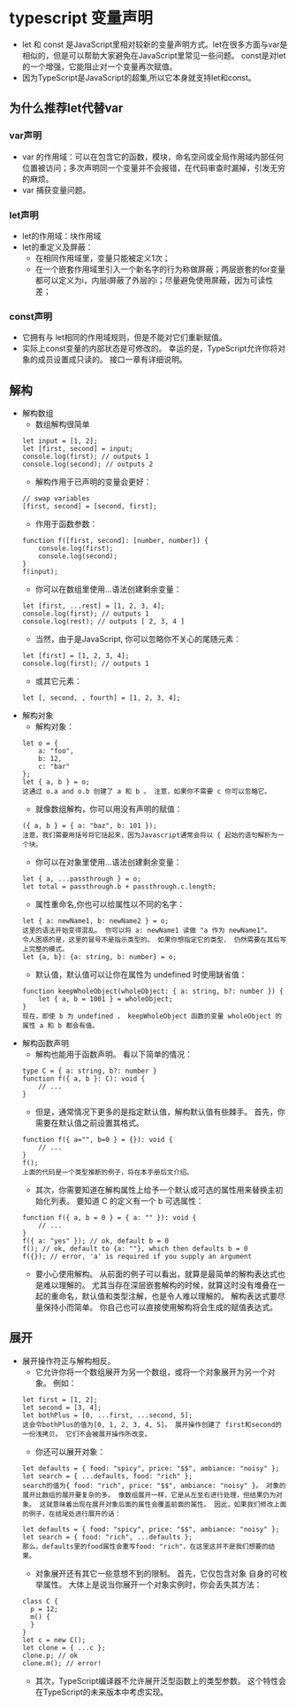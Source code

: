 # typescript 变量声明

* let 和 const 是JavaScript里相对较新的变量声明方式。let在很多方面与var是相似的，但是可以帮助大家避免在JavaScript里常见一些问题。 const是对let的一个增强，它能阻止对一个变量再次赋值。
* 因为TypeScript是JavaScript的超集,所以它本身就支持let和const。

## 为什么推荐let代替var

### var声明
* var 的作用域：可以在包含它的函数，模块，命名空间或全局作用域内部任何位置被访问；多次声明同一个变量并不会报错，在代码审查时漏掉，引发无穷的麻烦。
* var 捕获变量问题。

### let声明
* let的作用域：块作用域
* let的重定义及屏蔽：
    * 在相同作用域里，变量只能被定义1次；
    * 在一个嵌套作用域里引入一个新名字的行为称做屏蔽；两层嵌套的for变量都可以定义为i，内层i屏蔽了外层的i；尽量避免使用屏蔽，因为可读性差；

### const声明 
* 它拥有与 let相同的作用域规则，但是不能对它们重新赋值。
* 实际上const变量的内部状态是可修改的。 幸运的是，TypeScript允许你将对象的成员设置成只读的。 接口一章有详细说明。

## 解构
* 解构数组
    * 数组解构很简单
    ```
    let input = [1, 2];
    let [first, second] = input;
    console.log(first); // outputs 1
    console.log(second); // outputs 2
    ```
    * 解构作用于已声明的变量会更好：
    ```
    // swap variables
    [first, second] = [second, first];
    ```
    * 作用于函数参数：
    ```
    function f([first, second]: [number, number]) {
        console.log(first);
        console.log(second);
    }
    f(input);
    ```
    * 你可以在数组里使用...语法创建剩余变量：
    ```
    let [first, ...rest] = [1, 2, 3, 4];
    console.log(first); // outputs 1
    console.log(rest); // outputs [ 2, 3, 4 ]
    ```
    * 当然，由于是JavaScript, 你可以忽略你不关心的尾随元素：
    ```
    let [first] = [1, 2, 3, 4];
    console.log(first); // outputs 1
    ```
    * 或其它元素：
    ```
    let [, second, , fourth] = [1, 2, 3, 4];
    ```
* 解构对象
    * 解构对象：
    ```
    let o = {
        a: "foo",
        b: 12,
        c: "bar"
    };
    let { a, b } = o;
    这通过 o.a and o.b 创建了 a 和 b 。 注意，如果你不需要 c 你可以忽略它。
    ```
    * 就像数组解构，你可以用没有声明的赋值：
    ```
    ({ a, b } = { a: "baz", b: 101 });
    注意，我们需要用括号将它括起来，因为Javascript通常会将以 { 起始的语句解析为一个块。
    ```
    * 你可以在对象里使用...语法创建剩余变量：
    ```
    let { a, ...passthrough } = o;
    let total = passthrough.b + passthrough.c.length;
    ```
    * 属性重命名,你也可以给属性以不同的名字：
    ```
    let { a: newName1, b: newName2 } = o;
    这里的语法开始变得混乱。 你可以将 a: newName1 读做 "a 作为 newName1"。 
    令人困惑的是，这里的冒号不是指示类型的。 如果你想指定它的类型， 仍然需要在其后写上完整的模式。
    let {a, b}: {a: string, b: number} = o;
    ```
    * 默认值，默认值可以让你在属性为 undefined 时使用缺省值：
    ```
    function keepWholeObject(wholeObject: { a: string, b?: number }) {
        let { a, b = 1001 } = wholeObject;
    }
    现在，即使 b 为 undefined ， keepWholeObject 函数的变量 wholeObject 的属性 a 和 b 都会有值。
    ```
* 解构函数声明
    * 解构也能用于函数声明。 看以下简单的情况：
    ```
    type C = { a: string, b?: number }
    function f({ a, b }: C): void {
        // ...
    }
    ```
    * 但是，通常情况下更多的是指定默认值，解构默认值有些棘手。 首先，你需要在默认值之前设置其格式。
    ```
    function f({ a="", b=0 } = {}): void {
        // ...
    }
    f();
    上面的代码是一个类型推断的例子，将在本手册后文介绍。
    ```
    * 其次，你需要知道在解构属性上给予一个默认或可选的属性用来替换主初始化列表。 要知道 C 的定义有一个 b 可选属性：
    ```
    function f({ a, b = 0 } = { a: "" }): void {
        // ...
    }
    f({ a: "yes" }); // ok, default b = 0
    f(); // ok, default to {a: ""}, which then defaults b = 0
    f({}); // error, 'a' is required if you supply an argument
    ```
    * 要小心使用解构。 从前面的例子可以看出，就算是最简单的解构表达式也是难以理解的。 尤其当存在深层嵌套解构的时候，就算这时没有堆叠在一起的重命名，默认值和类型注解，也是令人难以理解的。 解构表达式要尽量保持小而简单。 你自己也可以直接使用解构将会生成的赋值表达式。

## 展开
* 展开操作符正与解构相反。 
    * 它允许你将一个数组展开为另一个数组，或将一个对象展开为另一个对象。 例如：
    ```
    let first = [1, 2];
    let second = [3, 4];
    let bothPlus = [0, ...first, ...second, 5];
    这会令bothPlus的值为[0, 1, 2, 3, 4, 5]。 展开操作创建了 first和second的一份浅拷贝。 它们不会被展开操作所改变。
    ```
    * 你还可以展开对象：
    ```
    let defaults = { food: "spicy", price: "$$", ambiance: "noisy" };
    let search = { ...defaults, food: "rich" };
    search的值为{ food: "rich", price: "$$", ambiance: "noisy" }。 对象的展开比数组的展开要复杂的多。 像数组展开一样，它是从左至右进行处理，但结果仍为对象。 这就意味着出现在展开对象后面的属性会覆盖前面的属性。 因此，如果我们修改上面的例子，在结尾处进行展开的话：

    let defaults = { food: "spicy", price: "$$", ambiance: "noisy" };
    let search = { food: "rich", ...defaults };
    那么，defaults里的food属性会重写food: "rich"，在这里这并不是我们想要的结果。
    ```
    * 对象展开还有其它一些意想不到的限制。 首先，它仅包含对象 自身的可枚举属性。 大体上是说当你展开一个对象实例时，你会丢失其方法：
    ```
    class C {
      p = 12;
      m() {
      }
    }
    let c = new C();
    let clone = { ...c };
    clone.p; // ok
    clone.m(); // error!
    ```
    * 其次，TypeScript编译器不允许展开泛型函数上的类型参数。 这个特性会在TypeScript的未来版本中考虑实现。